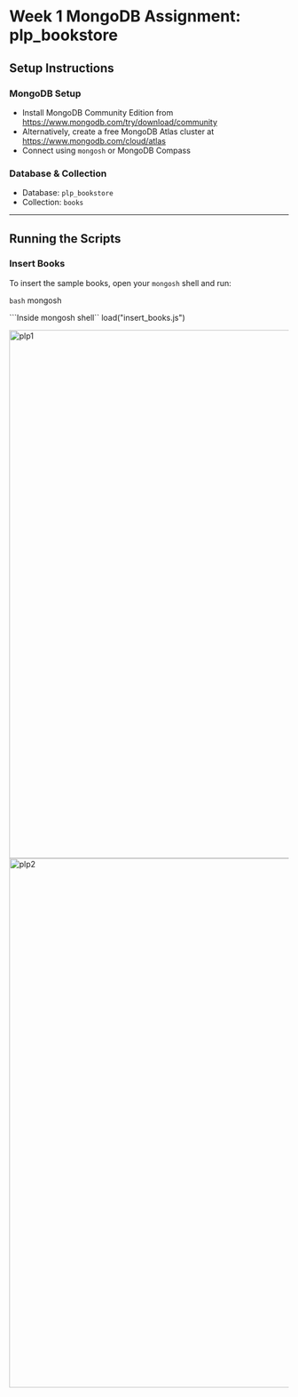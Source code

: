# Week 1 MongoDB Assignment: plp_bookstore

## Setup Instructions ###

### MongoDB Setup ###
- Install MongoDB Community Edition from https://www.mongodb.com/try/download/community
- Alternatively, create a free MongoDB Atlas cluster at https://www.mongodb.com/cloud/atlas
- Connect using `mongosh` or MongoDB Compass

### Database & Collection
- Database: `plp_bookstore`
- Collection: `books`

---

## Running the Scripts

### Insert Books
To insert the sample books, open your `mongosh` shell and run:

```bash```
mongosh

```Inside mongosh shell``
load("insert_books.js")

<img width="951" alt="plp1" src="https://github.com/user-attachments/assets/829b3733-3409-4d73-8614-4771cab2a025" />
<img width="953" alt="plp2" src="https://github.com/user-attachments/assets/223bfcab-837f-4d00-a63f-b2872d3d8518" />


